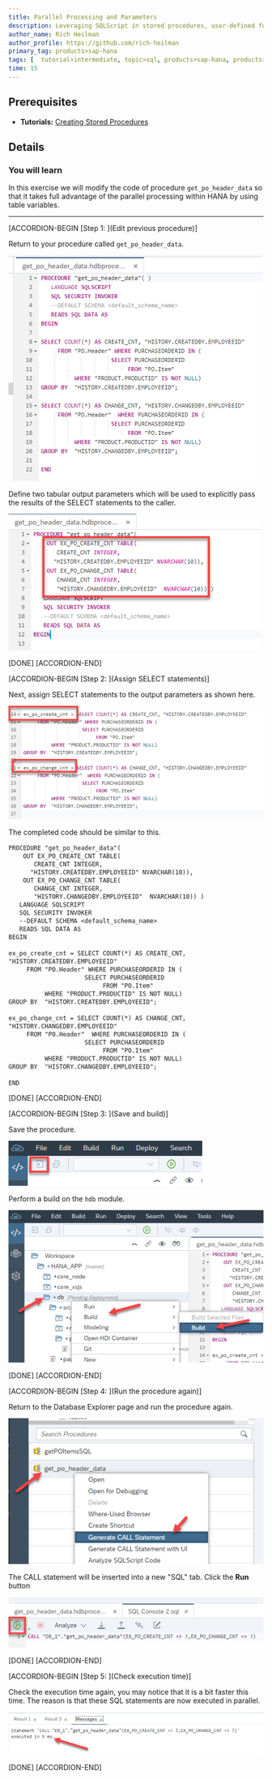 ```yaml
---
title: Parallel Processing and Parameters
description: Leveraging SQLScript in stored procedures, user-defined functions, and user-defined libraries.
author_name: Rich Heilman
author_profile: https://github.com/rich-heilman
primary_tag: products>sap-hana
tags: [  tutorial>intermediate, topic>sql, products>sap-hana, products>sap-hana\,-express-edition   ]
time: 15
---
```

## Prerequisites  
- **Tutorials:** [Creating Stored Procedures](xsa-sqlscript-stored-proc)

## Details
### You will learn  
In this exercise we will modify the code of procedure `get_po_header_data`  so that it takes full advantage of the parallel processing within HANA by using table variables.


---

[ACCORDION-BEGIN [Step 1: ](Edit previous procedure)]

Return to your procedure called `get_po_header_data`.

![Existing Procedure](1.png)

Define two tabular output parameters which will be used to explicitly pass the results of the SELECT statements to the caller.

![Define output](2.png)


[DONE]
[ACCORDION-END]

[ACCORDION-BEGIN [Step 2: ](Assign SELECT statements)]

Next, assign SELECT statements to the output parameters as shown here.

![assign select](3.png)

The completed code should be similar to this.

```
PROCEDURE "get_po_header_data"(
    OUT EX_PO_CREATE_CNT TABLE(
       CREATE_CNT INTEGER,
      "HISTORY.CREATEDBY.EMPLOYEEID" NVARCHAR(10)),
    OUT EX_PO_CHANGE_CNT TABLE(
       CHANGE_CNT INTEGER,
       "HISTORY.CHANGEDBY.EMPLOYEEID"  NVARCHAR(10)) )  
   LANGUAGE SQLSCRIPT
   SQL SECURITY INVOKER
   --DEFAULT SCHEMA <default_schema_name>
   READS SQL DATA AS
BEGIN

ex_po_create_cnt = SELECT COUNT(*) AS CREATE_CNT, "HISTORY.CREATEDBY.EMPLOYEEID"
     FROM "PO.Header" WHERE PURCHASEORDERID IN (
                     SELECT PURCHASEORDERID
                          FROM "PO.Item"
          WHERE "PRODUCT.PRODUCTID" IS NOT NULL)
GROUP BY  "HISTORY.CREATEDBY.EMPLOYEEID";

ex_po_change_cnt = SELECT COUNT(*) AS CHANGE_CNT, "HISTORY.CHANGEDBY.EMPLOYEEID"
     FROM "PO.Header"  WHERE PURCHASEORDERID IN (
                     SELECT PURCHASEORDERID
                          FROM "PO.Item"
          WHERE "PRODUCT.PRODUCTID" IS NOT NULL)
GROUP BY  "HISTORY.CHANGEDBY.EMPLOYEEID";

END
```


[DONE]
[ACCORDION-END]

[ACCORDION-BEGIN [Step 3: ](Save and build)]

Save the procedure.

![Save Procedure](5.png)

Perform a build on the `hdb` module.

![Build Module](6.png)


[DONE]
[ACCORDION-END]

[ACCORDION-BEGIN [Step 4: ](Run the procedure again)]

Return to the Database Explorer page and run the procedure again.

![HRTT](7.png)

The CALL statement will be inserted into a new "SQL" tab. Click the **Run** button

![Run](9.png)


[DONE]
[ACCORDION-END]

[ACCORDION-BEGIN [Step 5: ](Check execution time)]

Check the execution time again, you may notice that it is a bit faster this time. The reason is that these SQL statements are now executed in parallel.

![Check execution time](10.png)

[DONE]
[ACCORDION-END]
